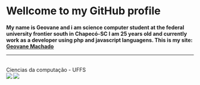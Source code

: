 # Wellcome to my GitHub profile<br>
**My name is Geovane and i am science computer student at the federal university frontier south in Chapecó-SC
I am 25 years old and currently work as a developer using php and javascript languagens.
This is my site:  <a href="https://geovanemachado.github.io/GeovaneMachado/" alt="_blank"> Geovane Machado </a>**

<hr>
<br>Ciencias da computação - UFFS<br>
 
<a href="https://github.com/GeovaneMachado/GeovaneMachado">
  <img align="left" src="https://github-readme-stats.vercel.app/api/top-langs/?username=GeovaneMachado&theme=tokyonight&langs_count=3" />
</a> 
<a href="https://github.com/GeovaneMachado/GeovaneMachado">
  <img align="left" src="https://github-readme-stats.vercel.app/api?username=GeovaneMachado&show_icons=true&theme=tokyonight" />
 </a>  

<!--
**GeovaneMachado/GeovaneMachado** is a ✨ _special_ ✨ repository because its `README.md` (this file) appears on your GitHub profile.

Here are some ideas to get you started:

- 🔭 I’m currently working on ...
- 🌱 I’m currently learning ...
- 👯 I’m looking to collaborate on ...
- 🤔 I’m looking for help with ...
- 💬 Ask me about ...
- 📫 How to reach me: ...
- 😄 Pronouns: ...
- ⚡ Fun fact: ...
-->
